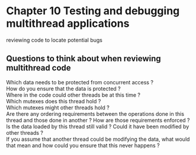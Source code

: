 
# Chapter 10 Testing and debugging multithread applications

reviewing code to locate potential bugs  

## Questions to think about when reviewing multithread code
Which data needs to be protected from concurrent access ?  
How do you ensure that the data is protected ?  
Where in the code could other threads be at this time ?  
Which mutexes does this thread hold ?  
Which mutexes might other threads hold ?  
Are there any ordering requirements between the operations done in this thread
and those done in another ? How are those requirements enforced ?  
Is the data loaded by this thread still valid ? Could it have been modified by
other threads ?  
If you assume that another thread could be modifying the data, what would that
mean and how could you ensure that this never happens ?  
